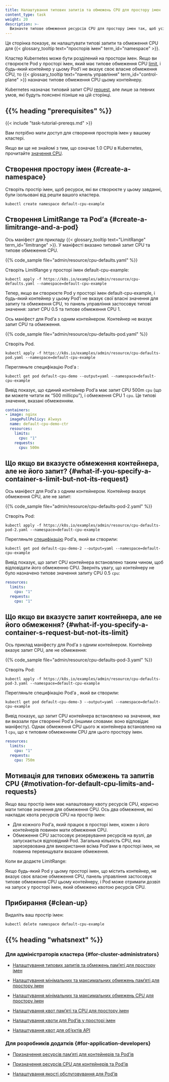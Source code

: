 ```yaml
---
title: Налаштування типових запитів та обмежень CPU для простору імен
content_type: task
weight: 20
description: >-
  Визначте типове обмеження ресурсів CPU для простору імен так, щоб усі нові Podʼи у цьому просторі імен мали налаштоване обмеження ресурсів CPU.
---
```


<!-- overview -->

Ця сторінка показує, як налаштувати типові запити та обмеження CPU для {{< glossary_tooltip text="просторів імен" term_id="namespace" >}}.

Кластер Kubernetes може бути розділений на простори імен. Якщо ви створюєте Pod у просторі імен, який має типове обмеження CPU [limit](/uk/docs/concepts/configuration/manage-resources-containers/#requests-and-limits), і будь-який контейнер у цьому Podʼі не вказує
своє власне обмеження CPU, то {{< glossary_tooltip text="панель управління" term_id="control-plane" >}} назначає типове обмеження CPU цьому контейнеру.

Kubernetes назначає типовий запит CPU [request](/uk/docs/concepts/configuration/manage-resources-containers/#requests-and-limits), але лише за певних умов, які будуть пояснені пізніше на цій сторінці.

## {{% heading "prerequisites" %}}

{{< include "task-tutorial-prereqs.md" >}}

Вам потрібно мати доступ для створення просторів імен у вашому кластері.

Якщо ви ще не знайомі з тим, що означає 1.0 CPU в Kubernetes, прочитайте [значення CPU](/uk/docs/concepts/configuration/manage-resources-containers/#meaning-of-cpu).

<!-- steps -->

## Створення простору імен {#create-a-namespace}

Створіть простір імен, щоб ресурси, які ви створюєте у цьому завданні, були ізольовані від решти вашого кластера.

```shell
kubectl create namespace default-cpu-example
```

## Створення LimitRange та Podʼа {#create-a-limitrange-and-a-pod}

Ось маніфест для прикладу {{< glossary_tooltip text="LimitRange" term_id="limitrange" >}}. У маніфесті вказано типовий запит CPU та типове обмеження CPU.

{{% code_sample file="admin/resource/cpu-defaults.yaml" %}}

Створіть LimitRange у просторі імен default-cpu-example:

```shell
kubectl apply -f https://k8s.io/examples/admin/resource/cpu-defaults.yaml --namespace=default-cpu-example
```

Тепер, якщо ви створюєте Pod у просторі імен default-cpu-example, і будь-який контейнер у цьому Podʼі не вказує свої власні значення для запиту та обмеження CPU, то панель управління застосовує типові значення: запит CPU 0.5 та типове обмеження CPU 1.

Ось маніфест для Podʼа з одним контейнером. Контейнер не вказує запит CPU та обмеження.

{{% code_sample file="admin/resource/cpu-defaults-pod.yaml" %}}

Створіть Pod.

```shell
kubectl apply -f https://k8s.io/examples/admin/resource/cpu-defaults-pod.yaml --namespace=default-cpu-example
```

Перегляньте специфікацію Podʼа :

```shell
kubectl get pod default-cpu-demo --output=yaml --namespace=default-cpu-example
```

Вивід показує, що єдиний контейнер Podʼа  має запит CPU 500m `cpu` (що ви можете читати як “500 millicpu”), і обмеження CPU 1 `cpu`. Це типові значення, вказані обмеженням.

```yaml
containers:
- image: nginx
  imagePullPolicy: Always
  name: default-cpu-demo-ctr
  resources:
    limits:
      cpu: "1"
    requests:
      cpu: 500m
```

## Що якщо ви вказуєте обмеження контейнера, але не його запит? {#what-if-you-specify-a-container-s-limit-but-not-its-request}

Ось маніфест для Podʼа з одним контейнером. Контейнер вказує обмеження CPU, але не запит:

{{% code_sample file="admin/resource/cpu-defaults-pod-2.yaml" %}}

Створіть Pod:

```shell
kubectl apply -f https://k8s.io/examples/admin/resource/cpu-defaults-pod-2.yaml --namespace=default-cpu-example
```

Перегляньте [специфікацію](/uk/docs/concepts/overview/working-with-objects/#object-spec-and-status)
Podʼа, який ви створили:

```shell
kubectl get pod default-cpu-demo-2 --output=yaml --namespace=default-cpu-example
```

Вивід показує, що запит CPU контейнера встановлено таким чином, щоб відповідати його обмеженню CPU. Зверніть увагу, що контейнеру не було назначено типове значення запиту CPU 0.5 `cpu`:

```yaml
resources:
  limits:
    cpu: "1"
  requests:
    cpu: "1"
```

## Що якщо ви вказуєте запит контейнера, але не його обмеження? {#what-if-you-specify-a-container-s-request-but-not-its-limit}

Ось приклад маніфесту для Podʼа  з одним контейнером. Контейнер вказує запит CPU, але не обмеження:

{{% code_sample file="admin/resource/cpu-defaults-pod-3.yaml" %}}

Створіть Pod:

```shell
kubectl apply -f https://k8s.io/examples/admin/resource/cpu-defaults-pod-3.yaml --namespace=default-cpu-example
```

Перегляньте специфікацію Podʼа , який ви створили:

```shell
kubectl get pod default-cpu-demo-3 --output=yaml --namespace=default-cpu-example
```

Вивід показує, що запит CPU контейнера встановлено на значення, яке ви вказали при створенні Podʼа (іншими словами: воно відповідає маніфесту). Однак обмеження CPU цього ж контейнера встановлено на 1 `cpu`, що є типовим обмеженням CPU для цього простору імен.

```yaml
resources:
  limits:
    cpu: "1"
  requests:
    cpu: 750m
```

## Мотивація для типових обмежень та запитів CPU {#motivation-for-default-cpu-limits-and-requests}

Якщо ваш простір імен має налаштовану квоту ресурсів CPU, корисно мати типове значення для обмеження CPU. Ось два обмеження, які накладає квота ресурсів CPU на простір імен:

* Для кожного Podʼа, який працює в просторі імен, кожен з його контейнерів повинен мати обмеження CPU.
* Обмеження CPU застосовує резервування ресурсів на вузлі, де запускається відповідний Pod. Загальна кількість CPU, яка зарезервована для використання всіма Podʼами в просторі імен, не повинна перевищувати вказане обмеження.

Коли ви додаєте LimitRange:

Якщо будь-який Pod у цьому просторі імен, що містить контейнер, не вказує своє власне обмеження CPU, панель управління застосовує типове обмеження CPU цьому контейнеру, і Pod може отримати дозвіл на запуск у просторі імен, який обмежено квотою ресурсів CPU.

## Прибирання {#clean-up}

Видаліть ваш простір імен:

```shell
kubectl delete namespace default-cpu-example
```

## {{% heading "whatsnext" %}}

### Для адміністраторів кластера {#for-cluster-administrators}

* [Налаштування типових запитів та обмежень памʼяті для простору імен](/uk/docs/tasks/administer-cluster/manage-resources/memory-default-namespace/)

* [Налаштування мінімальних та максимальних обмежень памʼяті для простору імен](/uk/docs/tasks/administer-cluster/manage-resources/memory-constraint-namespace/)

* [Налаштування мінімальних та максимальних обмежень CPU для простору імен](/uk/docs/tasks/administer-cluster/manage-resources/cpu-constraint-namespace/)

* [Налаштування квот памʼяті та CPU для простору імен](/uk/docs/tasks/administer-cluster/manage-resources/quota-memory-cpu-namespace/)

* [Налаштування квоти для Podʼів у просторі імен](/uk/docs/tasks/administer-cluster/manage-resources/quota-pod-namespace/)

* [Налаштування квот для обʼєктів API](/uk/docs/tasks/administer-cluster/quota-api-object/)

### Для розробників додатків {#for-application-developers}

* [Призначення ресурсів памʼяті для контейнерів та Podʼів](/uk/docs/tasks/configure-pod-container/assign-memory-resource/)

* [Призначення ресурсів CPU для контейнерів та Podʼів](/uk/docs/tasks/configure-pod-container/assign-cpu-resource/)

* [Налаштування якості обслуговування для Podʼів](/uk/docs/tasks/configure-pod-container/quality-service-pod/)
